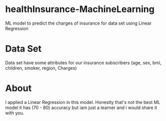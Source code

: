 # healthInsurance-MachineLearning
ML model to predict the charges of insurance for data set using Linear Regression 
# Data Set
Data set have some attributes for our insurance subscribers
(age, sex, bmi, children, smoker, region, Charges)
# About
I applied a Linear Regression in this model.
Honestly that's not the best ML model it has (70 - 80) accuracy
but iam just a learner and i would share it with you.
